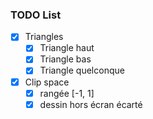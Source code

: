 ### TODO List

- [x] Triangles
  - [x] Triangle haut
  - [x] Triangle bas
  - [x] Triangle quelconque
- [x] Clip space
  - [x] rangée [-1, 1]
  - [x] dessin hors écran écarté